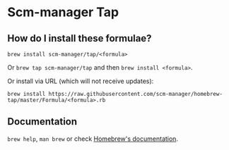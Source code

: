 # Scm-manager Tap

## How do I install these formulae?
`brew install scm-manager/tap/<formula>`

Or `brew tap scm-manager/tap` and then `brew install <formula>`.

Or install via URL (which will not receive updates):

```
brew install https://raw.githubusercontent.com/scm-manager/homebrew-tap/master/Formula/<formula>.rb
```

## Documentation
`brew help`, `man brew` or check [Homebrew's documentation](https://docs.brew.sh).

